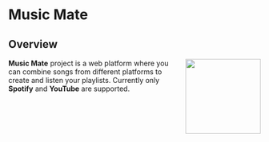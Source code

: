 # Music Mate

## Overview

<img src="./docs/music-mate-logo.png" width="150"  style="float: right; margin-left: 15px;" />

**Music Mate** project is a web platform where you can combine songs from different platforms to create and listen your playlists. Currently only **Spotify** and **YouTube** are supported.